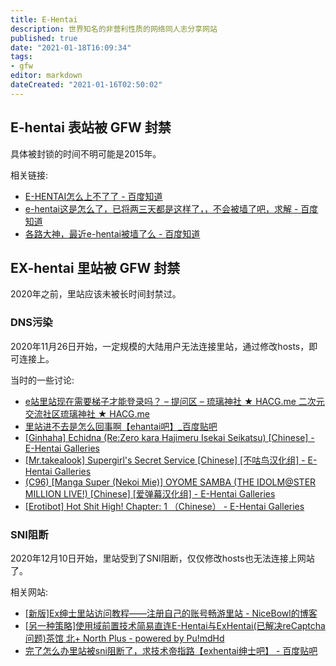 ```yaml
---
title: E-Hentai
description: 世界知名的非营利性质的网络同人志分享网站
published: true
date: "2021-01-18T16:09:34"
tags:
- gfw
editor: markdown
dateCreated: "2021-01-16T02:50:02"
---
```


## E-hentai 表站被 GFW 封禁

具体被封锁的时间不明可能是2015年。

相关链接:

+ [E-HENTAI怎么上不了了 - 百度知道](https://web.archive.org/web/20210118084948/https://zhidao.baidu.com/question/1692599602312286228.html)
+ [e-hentai这是怎么了，已将两三天都是这样了，，不会被墙了吧，求解 - 百度知道](https://web.archive.org/web/20210118084949/https://zhidao.baidu.com/question/625762363505485964.html)
+ [各路大神，最近e-hentai被墙了么 - 百度知道](https://web.archive.org/web/20210118084953/https://zhidao.baidu.com/question/1960750304094443700.html)

## EX-hentai 里站被 GFW 封禁

2020年之前，里站应该未被长时间封禁过。

### DNS污染

2020年11月26日开始，一定规模的大陆用户无法连接里站，通过修改hosts，即可连接上。

当时的一些讨论:

+ [e站里站现在需要梯子才能登录吗？ – 提问区 – 琉璃神社 ★ HACG.me 二次元交流社区琉璃神社 ★ HACG.me](https://archive.is/EYUUK "https://www.liuli.app/wp/bbs/提问区-提问区/e站里站现在需要梯子才能登录吗？-2")
+ [里站进不去是怎么回事啊【ehantai吧】_百度贴吧](https://web.archive.org/web/20201207154317/https://tieba.baidu.com/p/7071954127)
+ [[Ginhaha] Echidna (Re:Zero kara Hajimeru Isekai Seikatsu) [Chinese] - E-Hentai Galleries](https://archive.is/BO6w7 "https://e-hentai.org/g/1781707/6fd1fc2d91/")
+ [[Mr.takealook] Supergirl's Secret Service [Chinese] [不咕鸟汉化组] - E-Hentai Galleries](https://archive.is/tcUIL "https://e-hentai.org/g/1785803/81a58601e2/")
+ [(C96) [Manga Super (Nekoi Mie)] OYOME SAMBA (THE IDOLM@STER MILLION LIVE!) [Chinese] [爱弹幕汉化组] - E-Hentai Galleries](https://archive.is/6Hzlu "https://e-hentai.org/g/1786493/3f855fa48a/")
+ [[Erotibot] Hot Shit High! Chapter: 1 （Chinese） - E-Hentai Galleries](https://archive.is/2wViI "https://e-hentai.org/g/1785589/47911747c1/")

<!--
+ [为什么进里站总会自动转到一个广告网页？【ehantai吧】_百度贴吧](https://web.archive.org/web/20210116025759/https://tieba.baidu.com/p/6911967513)
+ [【震惊】e站里一汉化组声明支持香港抗争招致大军出征 - 新·品葱](https://web.archive.org/web/20210118154706/https://pincong.rocks/article/6204)
-->

### SNI阻断

2020年12月10日开始，里站受到了SNI阻断，仅仅修改hosts也无法连接上网站了。

相关网站:

+ [[新版]Ex绅士里站访问教程——注册自己的账号畅游里站 - NiceBowl的博客](https://web.archive.org/web/20210104091011/https://nicebowl.moe/11#C7)
+ [[另一种策略]使用域前置技术简易直连E-Hentai与ExHentai(已解决reCaptcha问题)茶馆 北+ North Plus - powered by Pu!mdHd](https://web.archive.org/web/20210118155417/https://www.white-plus.net/simple/index.php?t1033725.html)
+ [完了怎么办里站被sni阻断了，求技术帝指路【exhentai绅士吧】 - 百度贴吧](https://web.archive.org/web/20210118155420/https://tiebac.baidu.com/p/7145630843)
